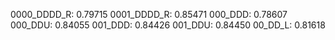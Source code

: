 0000_DDDD_R: 0.79715
0001_DDDD_R: 0.85471
000_DDD: 0.78607
000_DDU: 0.84055
001_DDD: 0.84426
001_DDU: 0.84450
00_DD_L: 0.81618
